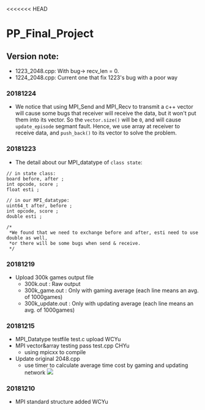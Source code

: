<<<<<<< HEAD
# PP_Final_Project
## Version note:
- 1223_2048.cpp: With bug-> recv_len = 0. 
- 1224_2048.cpp: Current one that fix 1223's bug with a poor way

### 20181224
- We notice that using MPI_Send and MPI_Recv to transmit a c++ vector will cause some bugs that receiver will receive the data, but it won't put them into its vector. So the ```vector.size()``` will be ```0```, and will cause ```update_episode``` segmant fault. Hence, we use array at receiver to receive data, and ```push_back()``` to its vector to solve the problem.

### 20181223
- The detail about our MPI_datatype of ```class state```:
```
// in state class:
board before, after ;
int opcode, score ;
float esti ;

// in our MPI_datatype:
uint64_t after, before ;
int opcode, score ;
double esti ;

/*
 *We found that we need to exchange before and after, esti need to use double as well, 
 *or there will be some bugs when send & receive.
 */
```
### 20181219
- Upload 300k games output file
	- 300k.out : Raw output
	- 300k_game.out : Only with gaming average (each line means an avg. of 1000games)
	- 300k_update.out : Only with updating average (each line means an avg. of 1000games)
### 20181215
- MPI_Datatype testfile test.c upload WCYu
- MPI vector&array testing pass test.cpp CHYu
	- using mpicxx to compile
- Update original 2048.cpp
	- use timer to calculate average time cost by gaming and updating network
	![](https://i.imgur.com/No4K2kg.png)
### 20181210
- MPI standard structure added WCYu
